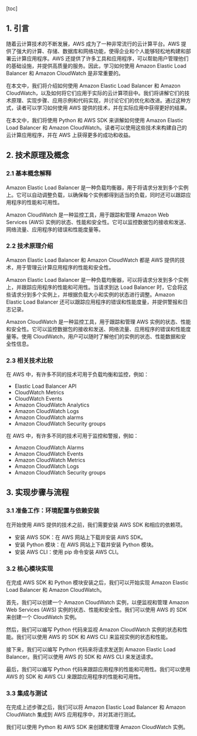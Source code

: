 
[toc]                    
                
                
## 1. 引言

随着云计算技术的不断发展，AWS 成为了一种非常流行的云计算平台。AWS 提供了强大的计算、存储、数据库和网络功能，使得企业和个人能够轻松地构建和部署云计算应用程序。AWS 还提供了许多工具和应用程序，可以帮助用户管理他们的基础设施，并提供高质量的服务。因此，学习如何使用 Amazon Elastic Load Balancer 和 Amazon CloudWatch 是非常重要的。

在本文中，我们将介绍如何使用 Amazon Elastic Load Balancer 和 Amazon CloudWatch，以及如何将它们应用于实际的云计算项目中。我们将讲解它们的技术原理、实现步骤、应用示例和代码实现，并讨论它们的优化和改进。通过这种方式，读者可以学习如何使用 AWS 提供的技术，并在实际应用中获得更好的结果。

在本文中，我们将使用 Python 和 AWS SDK 来讲解如何使用 Amazon Elastic Load Balancer 和 Amazon CloudWatch。读者可以使用这些技术来构建自己的云计算应用程序，并在 AWS 上获得更多的成功和收益。

## 2. 技术原理及概念

### 2.1 基本概念解释

Amazon Elastic Load Balancer 是一种负载均衡器，用于将请求分发到多个实例上。它可以自动调整负载，以确保每个实例都得到适当的负载，同时还可以跟踪应用程序的性能和可用性。

Amazon CloudWatch 是一种监控工具，用于跟踪和管理 Amazon Web Services (AWS) 实例的状态、性能和安全性。它可以监控数据包的接收和发送、网络流量、应用程序的错误和性能度量等。

### 2.2 技术原理介绍

Amazon Elastic Load Balancer 和 Amazon CloudWatch 都是 AWS 提供的技术，用于管理云计算应用程序的性能和安全性。

Amazon Elastic Load Balancer 是一种负载均衡器，可以将请求分发到多个实例上，并跟踪应用程序的性能和可用性。当请求到达 Load Balancer 时，它会将这些请求分到多个实例上，并根据负载大小和实例的状态进行调整。Amazon Elastic Load Balancer 还可以跟踪应用程序的错误和性能度量，并提供警报和日志记录。

Amazon CloudWatch 是一种监控工具，用于跟踪和管理 AWS 实例的状态、性能和安全性。它可以监控数据包的接收和发送、网络流量、应用程序的错误和性能度量等。使用 CloudWatch，用户可以随时了解他们的实例的状态、性能数据和安全性信息。

### 2.3 相关技术比较

在 AWS 中，有许多不同的技术可用于负载均衡和监控，例如：

* Elastic Load Balancer API
* CloudWatch Metrics
* CloudWatch Events
* Amazon CloudWatch Analytics
* Amazon CloudWatch Logs
* Amazon CloudWatch alarms
* Amazon CloudWatch Security groups

在 AWS 中，有许多不同的技术可用于监控和警报，例如：

* Amazon CloudWatch Alarms
* Amazon CloudWatch Events
* Amazon CloudWatch Metrics
* Amazon CloudWatch Logs
* Amazon CloudWatch Security groups

## 3. 实现步骤与流程

### 3.1 准备工作：环境配置与依赖安装

在开始使用 AWS 提供的技术之前，我们需要安装 AWS SDK 和相应的依赖项。

- 安装 AWS SDK：在 AWS 网站上下载并安装 AWS SDK。
- 安装 Python 模块：在 AWS 网站上下载并安装 Python 模块。
- 安装 AWS CLI：使用 pip 命令安装 AWS CLI。

### 3.2 核心模块实现

在完成 AWS SDK 和 Python 模块安装之后，我们可以开始实现 Amazon Elastic Load Balancer 和 Amazon CloudWatch。

首先，我们可以创建一个 Amazon CloudWatch 实例，以便监视和管理 Amazon Web Services (AWS) 实例的状态、性能和安全性。我们可以使用 AWS 的 SDK 来创建一个 CloudWatch 实例。

然后，我们可以编写 Python 代码来监视 Amazon CloudWatch 实例的状态和性能。我们可以使用 AWS 的 SDK 和 AWS CLI 来监视实例的状态和性能。

接下来，我们可以编写 Python 代码来将请求发送到 Amazon Elastic Load Balancer。我们可以使用 AWS 的 SDK 和 AWS CLI 来发送请求。

最后，我们可以编写 Python 代码来跟踪应用程序的性能和可用性。我们可以使用 AWS 的 SDK 和 AWS CLI 来跟踪应用程序的性能和可用性。

### 3.3 集成与测试

在完成上述步骤之后，我们可以将 Amazon Elastic Load Balancer 和 Amazon CloudWatch 集成到 AWS 应用程序中，并对其进行测试。

我们可以使用 Python 和 AWS SDK 来创建和管理 Amazon CloudWatch 实例。

